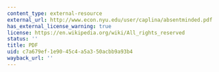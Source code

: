 ```yaml
---
content_type: external-resource
external_url: http://www.econ.nyu.edu/user/caplina/absentminded.pdf
has_external_license_warning: true
license: https://en.wikipedia.org/wiki/All_rights_reserved
status: ''
title: PDF
uid: c7a679ef-1e90-45c4-a5a3-50acbb9a93b4
wayback_url: ''
---
```

